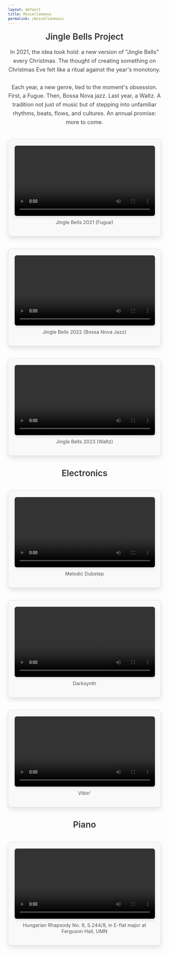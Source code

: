 ```yaml
---
layout: default
title: Miscellaneous
permalink: /miscellaneous/
---
```


<div style="text-align: center;">
  <h2 style="font-size: 28px; font-weight: 600; margin: 20px auto; color: #333;">Jingle Bells Project</h2>
  <p style="font-size: 18px; line-height: 1.6; color: #444; max-width: 700px; margin: 0 auto;">
    In 2021, the idea took hold: a new version of "Jingle Bells" every Christmas. The thought of creating something on Christmas Eve felt like a ritual against the year's monotony.<br><br>
    Each year, a new genre, tied to the moment's obsession. First, a Fugue. Then, Bossa Nova jazz. Last year, a Waltz. A tradition not just of music but of stepping into unfamiliar rhythms, beats, flows, and cultures. An annual promise: more to come.
  </p>
</div>

<div style="max-width: 800px; margin: 40px auto; background: #f9f9f9; border: 1px solid #ddd; border-radius: 12px; padding: 20px; box-shadow: 0 8px 16px rgba(0, 0, 0, 0.1);">
  <video width="100%" controls style="border: 1px solid #ddd; border-radius: 8px; box-shadow: 0 4px 8px rgba(0, 0, 0, 0.1);">
    <source src="https://www.dropbox.com/scl/fi/czcth4psvu9l4gf43l7nu/jinglebells2021.mp4?rlkey=3nr2grnr5ds7drk1g1ev2anbd&st=19amcud0&raw=1" type="video/mp4">
    Your browser does not support the video tag.
  </video>
  <p style="font-size: 16px; color: #555; margin-top: 10px; text-align: center;">Jingle Bells 2021 (Fugue)</p>
</div>

<div style="max-width: 800px; margin: 40px auto; background: #f9f9f9; border: 1px solid #ddd; border-radius: 12px; padding: 20px; box-shadow: 0 8px 16px rgba(0, 0, 0, 0.1);">
  <video width="100%" controls style="border: 1px solid #ddd; border-radius: 8px; box-shadow: 0 4px 8px rgba(0, 0, 0, 0.1);">
    <source src="https://www.dropbox.com/scl/fi/q3ofsu8dog3t31mwbq0nq/2022-Jingle-Bells.mp4?rlkey=849qhdc7jhfn18sehbli418dx&st=6b10w0s8&raw=1" type="video/mp4">
    Your browser does not support the video tag.
  </video>
  <p style="font-size: 16px; color: #555; margin-top: 10px; text-align: center;">Jingle Bells 2022 (Bossa Nova Jazz)</p>
</div>

<div style="max-width: 800px; margin: 40px auto; background: #f9f9f9; border: 1px solid #ddd; border-radius: 12px; padding: 20px; box-shadow: 0 8px 16px rgba(0, 0, 0, 0.1);">
  <video width="100%" controls style="border: 1px solid #ddd; border-radius: 8px; box-shadow: 0 4px 8px rgba(0, 0, 0, 0.1);">
    <source src="https://www.dropbox.com/scl/fi/s64sesp5iz6oslgdscwln/Jingle-Bells-2023.mp4?rlkey=lwicc6aujx1b7niwh3osfdx8d&st=o56pbclo&raw=1" type="video/mp4">
    Your browser does not support the video tag.
  </video>
  <p style="font-size: 16px; color: #555; margin-top: 10px; text-align: center;">Jingle Bells 2023 (Waltz)</p>
</div>

<div style="text-align: center;">
 <h2 style="font-size: 28px; font-weight: 600; margin: 20px auto; color: #333;">Electronics</h2>
<div style="max-width: 800px; margin: 40px auto; background: #f9f9f9; border: 1px solid #ddd; border-radius: 12px; padding: 20px; box-shadow: 0 8px 16px rgba(0, 0, 0, 0.1);">
  <video width="100%" controls style="border: 1px solid #ddd; border-radius: 8px; box-shadow: 0 4px 8px rgba(0, 0, 0, 0.1);">
    <source src="https://www.dropbox.com/scl/fi/9ee52b76sj6i08ilcbn73/melodic-dubstep.mp4?rlkey=8jkckkk31qildkf1cq78krwiu&st=n8s08hz0&raw=1" type="video/mp4">
    Your browser does not support the video tag.
  </video>
  <p style="font-size: 16px; color: #555; margin-top: 10px; text-align: center;">Melodic Dubstep</p>
</div>

<div style="max-width: 800px; margin: 40px auto; background: #f9f9f9; border: 1px solid #ddd; border-radius: 12px; padding: 20px; box-shadow: 0 8px 16px rgba(0, 0, 0, 0.1);">
  <video width="100%" controls style="border: 1px solid #ddd; border-radius: 8px; box-shadow: 0 4px 8px rgba(0, 0, 0, 0.1);">
    <source src="https://www.dropbox.com/scl/fi/r5yqfowtnoqmfhbfkxhc1/darksynth.mp4?rlkey=s6r9vrlscn1v0uaocjon6bq5a&st=cc6yuz1t&raw=1" type="video/mp4">
    Your browser does not support the video tag.
  </video>
  <p style="font-size: 16px; color: #555; margin-top: 10px; text-align: center;">Darksynth</p>
</div>

<div style="max-width: 800px; margin: 40px auto; background: #f9f9f9; border: 1px solid #ddd; border-radius: 12px; padding: 20px; box-shadow: 0 8px 16px rgba(0, 0, 0, 0.1);">
  <video width="100%" controls style="border: 1px solid #ddd; border-radius: 8px; box-shadow: 0 4px 8px rgba(0, 0, 0, 0.1);">
    <source src="https://www.dropbox.com/scl/fi/t876t2qfa852kiowbs5xg/vibe.mp4?rlkey=ei0o4t88j4knnx1t3vd0tcpnm&st=zntsi6su&raw=1" type="video/mp4">
    Your browser does not support the video tag.
  </video>
  <p style="font-size: 16px; color: #555; margin-top: 10px; text-align: center;">Vibin'</p>
</div>

<div style="text-align: center;">
<h2 style="font-size: 28px; font-weight: 600; margin: 20px auto; color: #333;">Piano</h2> 
<div style="max-width: 800px; margin: 40px auto; background: #f9f9f9; border: 1px solid #ddd; border-radius: 12px; padding: 20px; box-shadow: 0 8px 16px rgba(0, 0, 0, 0.1);">
  <video width="100%" controls style="border: 1px solid #ddd; border-radius: 8px; box-shadow: 0 4px 8px rgba(0, 0, 0, 0.1);">
    <source src="https://www.dropbox.com/scl/fi/hgqka6aot9vsi3or1wizk/Hungarian-Rhapsody.mp4?rlkey=28xzpgbnk6xvnzrf605t9bfuu&st=5s4w9hy3&raw=1" type="video/mp4">
    Your browser does not support the video tag.
  </video>
  <p style="font-size: 16px; color: #555; margin-top: 10px; text-align: center;">Hungarian Rhapsody No. 9, S.244/9, in E-flat major at Ferguson Hall, UMN</p>
</div>

